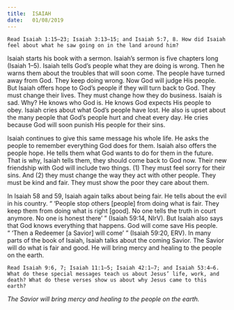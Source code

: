 ```yaml
---
title:  ISAIAH
date:   01/08/2019
---
```


`Read Isaiah 1:15–23; Isaiah 3:13–15; and Isaiah 5:7, 8. How did Isaiah feel about what he saw going on in the land around him?`

Isaiah starts his book with a sermon. Isaiah’s sermon is five chapters long (Isaiah 1–5). Isaiah tells God’s people what they are doing is wrong. Then he warns them about the troubles that will soon come. The people have turned away from God. They keep doing wrong. Now God will judge His people. But Isaiah offers hope to God’s people if they will turn back to God. They must change their lives. They must change how they do business. Isaiah is sad. Why? He knows who God is. He knows God expects His people to obey. Isaiah cries about what God’s people have lost. He also is upset about the many people that God’s people hurt and cheat every day. He cries because God will soon punish His people for their sins. 

Isaiah continues to give this same message his whole life. He asks the people to remember everything God does for them. Isaiah also offers the people hope. He tells them what God wants to do for them in the future. That is why, Isaiah tells them, they should come back to God now. Their new friendship with God will include two things. (1) They must feel sorry for their sins. And (2) they must change the way they act with other people. They must be kind and fair. They must show the poor they care about them.

In Isaiah 58 and 59, Isaiah again talks about being fair. He tells about the evil in his country. “ ‘People stop others [people] from doing what is fair. They keep them from doing what is right [good]. No one tells the truth in court anymore. No one is honest there’ ” (Isaiah 59:14, NIrV). But Isaiah also says that God knows everything that happens. God will come save His people. “ ‘Then a Redeemer [a Savior] will come’ ” (Isaiah 59:20, ERV). In many parts of the book of Isaiah, Isaiah talks about the coming Savior. The Savior will do what is fair and good. He will bring mercy and healing to the people on the earth.

`Read Isaiah 9:6, 7; Isaiah 11:1–5; Isaiah 42:1–7; and Isaiah 53:4–6. What do these special messages teach us about Jesus’ life, work, and death? What do these verses show us about why Jesus came to this earth?`

_The Savior will bring mercy and healing to the people on the earth._